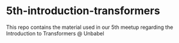 # 5th-introduction-transformers

This repo contains the material used in our 5th meetup regarding the Introduction to Transformers @ Unbabel
